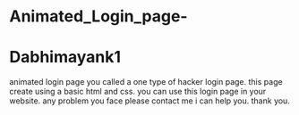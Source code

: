 # Animated_Login_page-
# Dabhimayank1
animated login page you called a one type of hacker login page. this page create using a basic html and css. you can use this login page in your website. any problem you face please contact me i can help you. thank you.  
